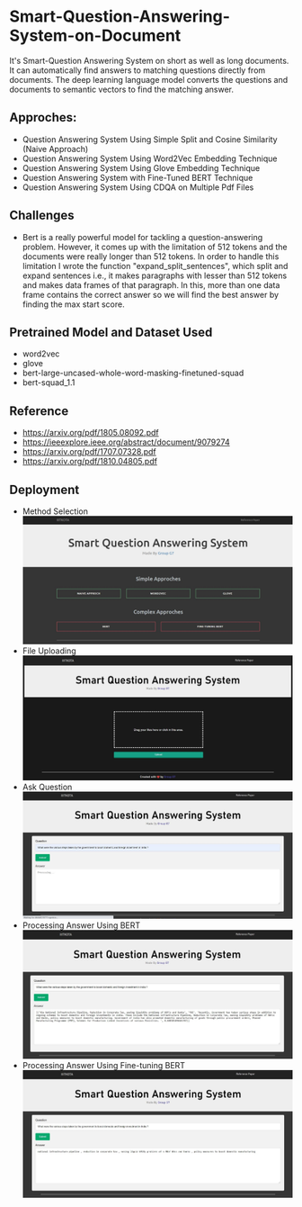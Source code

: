 # Smart-Question-Answering-System-on-Document
It's Smart-Question Answering System on short as well as long documents. It can automatically find answers to matching questions directly from documents. The deep learning language model converts the questions and documents to semantic vectors to find the matching answer.

## Approches:
- Question Answering System Using Simple Split and Cosine Similarity (Naive Approach)
- Question Answering System Using Word2Vec Embedding Technique
- Question Answering System Using Glove Embedding Technique
- Question Answering System with Fine-Tuned BERT Technique
- Question Answering System Using CDQA on Multiple Pdf Files

## Challenges
- Bert is a really powerful model for tackling a question-answering problem. However, it comes up with the limitation of 512 tokens and the documents were really longer than 512 tokens. In order to handle this limitation I wrote the function "expand_split_sentences", which split and expand sentences i.e., it makes paragraphs with lesser than 512 tokens and makes data frames of that paragraph. In this, more than one data frame contains the correct answer so we will find the best answer by finding the max start score.

## Pretrained Model and Dataset Used
- word2vec
- glove
- bert-large-uncased-whole-word-masking-finetuned-squad
- bert-squad_1.1


## Reference
- https://arxiv.org/pdf/1805.08092.pdf
- https://ieeexplore.ieee.org/abstract/document/9079274
- https://arxiv.org/pdf/1707.07328.pdf
- https://arxiv.org/pdf/1810.04805.pdf

## Deployment
- Method Selection
![alt text](https://github.com/SatyamSoni23/Smart-Question-Answering-System-on-Document/blob/main/Screenshots/1.JPG)
- File Uploading
![alt text](https://github.com/SatyamSoni23/Smart-Question-Answering-System-on-Document/blob/main/Screenshots/2.JPG)
- Ask Question
![alt text](https://github.com/SatyamSoni23/Smart-Question-Answering-System-on-Document/blob/main/Screenshots/3.JPG)
- Processing Answer Using BERT
![alt text](https://github.com/SatyamSoni23/Smart-Question-Answering-System-on-Document/blob/main/Screenshots/4.JPG)
- Processing Answer Using Fine-tuning BERT
![alt text](https://github.com/SatyamSoni23/Smart-Question-Answering-System-on-Document/blob/main/Screenshots/5.JPG)
